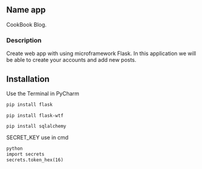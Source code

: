 ## Name app
CookBook Blog. 

### Description
Create web app with using microframework Flask. In this application we will be able to create your accounts
 and add new posts.
 
## Installation
Use the Terminal in PyCharm
```bash
pip install flask
```
```terminal
pip install flask-wtf
```
```terminal
pip install sqlalchemy
```
SECRET_KEY
use in cmd
```cmd
python
import secrets
secrets.token_hex(16)
```
